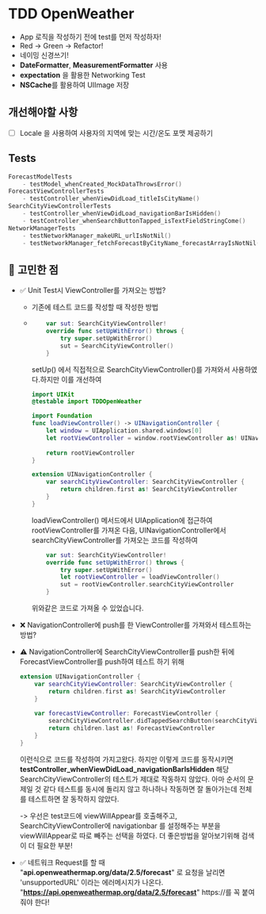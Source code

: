 # TDD OpenWeather

- App 로직을 작성하기 전에 test를 먼저 작성하자!
- Red -> Green -> Refactor!
- 네이밍 신경쓰기!
- **DateFormatter**, **MeasurementFormatter** 사용
- **expectation** 을 활용한 Networking Test
- **NSCache**를 활용하여 UIImage 저장



## 개선해야할 사항

- [ ] Locale 을 사용하여 사용자의 지역에 맞는 시간/온도 포맷 제공하기



## Tests

```swift
ForecastModelTests
	- testModel_whenCreated_MockDataThrowsError()
ForecastViewControllerTests
	- testController_whenViewDidLoad_titleIsCityName()
SearchCityViewControllerTests
	- testController_whenViewDidLoad_navigationBarIsHidden()
	- testController_whenSearchButtonTapped_isTextFieldStringCome()
NetworkManagerTests
	- testNetworkManager_makeURL_urlIsNotNil()
	- testNetworkManager_fetchForecastByCityName_forecastArrayIsNotNil()
```



## 🧐 고민한 점

- ✅ Unit Test시 ViewController를 가져오는 방법?

  - 기존에 테스트 코드를 작성할 때 작성한 방법 

  - ```swift
        var sut: SearchCityViewController!
        override func setUpWithError() throws {
            try super.setUpWithError()
            sut = SearchCityViewController()
        }
    ```

    setUp() 에서 직접적으로 SearchCityViewController()를 가져와서 사용하였다.하지만 이를 개선하여 

    ```swift
    import UIKit
    @testable import TDDOpenWeather
    
    import Foundation
    func loadViewController() -> UINavigationController {
        let window = UIApplication.shared.windows[0]
        let rootViewController = window.rootViewController as! UINavigationController
        
        return rootViewController
    }
    
    extension UINavigationController {
        var searchCityViewController: SearchCityViewController {
            return children.first as! SearchCityViewController
        }
    }
    ```

    loadViewController() 메서드에서 UIApplication에 접근하여 rootViewController를 가져온 다음, UINavigationController에서 searchCityViewController를 가져오는 코드를 작성하여

    ```swift
        var sut: SearchCityViewController!
        override func setUpWithError() throws {
            try super.setUpWithError()
            let rootViewController = loadViewController()
            sut = rootViewController.searchCityViewController
        }
    ```

    위와같은 코드로 가져올 수 있었습니다. 

- ❌ NavigationController에 push를 한 ViewController를 가져와서 테스트하는 방법?

- ⚠️ NavigationController에 SearchCityViewController를 push한 뒤에 ForecastViewController를 push하여 테스트 하기 위해 

  ```swift
  extension UINavigationController {
      var searchCityViewController: SearchCityViewController {
          return children.first as! SearchCityViewController
      }
      
      var forecastViewController: ForecastViewController {
          searchCityViewController.didTappedSearchButton(searchCityViewController.searchButton)
          return children.last as! ForecastViewController
      }
  }
  ```

  이런식으로 코드를 작성하여 가지고왔다. 하지만 이렇게 코드를 동작시키면 **testController_whenViewDidLoad_navigationBarIsHidden** 해당 SearchCityViewController의 테스트가 제대로 작동하지 않았다. 아마 순서의 문제일 것 같다 테스트를 동시에 돌리지 않고 하나하나 작동하면 잘 돌아가는데 전체를 테스트하면 잘 동작하지 않았다. 

  -> 우선은 test코드에 viewWillAppear를 호출해주고, SearchCityViewController에 navigationbar 를 설정해주는 부분을 viewWillAppear로 따로 빼주는 선택을 하였다. 더 좋은방법을 알아보기위해 검색이 더 필요한 부분!

- ✅ 네트워크 Request를 할 때 "**api.openweathermap.org/data/2.5/forecast**" 로 요청을 날리면 'unsupportedURL' 이라는 에러메시지가 나온다.  "**https://api.openweathermap.org/data/2.5/forecast**" https://를 꼭 붙여줘야 한다!

